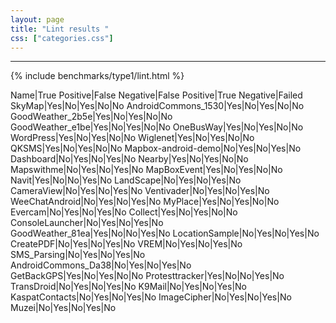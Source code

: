 ```yaml
---
layout: page
title: "Lint results "
css: ["categories.css"]
---
```



-----

{% include benchmarks/type1/lint.html %}

Name|True Positive|False Negative|False Positive|True Negative|Failed
SkyMap|Yes|No|Yes|No|No
AndroidCommons_1530|Yes|No|Yes|No|No
GoodWeather_2b5e|Yes|No|Yes|No|No
GoodWeather_e1be|Yes|No|Yes|No|No
OneBusWay|Yes|No|Yes|No|No
WordPress|Yes|No|Yes|No|No
Wiglenet|Yes|No|Yes|No|No
QKSMS|Yes|No|Yes|No|No
Mapbox-android-demo|No|Yes|No|Yes|No
Dashboard|No|Yes|No|Yes|No
Nearby|Yes|No|Yes|No|No
Mapswithme|No|Yes|No|Yes|No
MapBoxEvent|Yes|No|Yes|No|No
Navit|Yes|No|No|Yes|No
LandScape|No|Yes|No|Yes|No
CameraView|No|Yes|No|Yes|No
Ventivader|No|Yes|No|Yes|No
WeeChatAndroid|No|Yes|No|Yes|No
MyPlace|Yes|No|Yes|No|No
Evercam|No|Yes|No|Yes|No
Collect|Yes|No|Yes|No|No
ConsoleLauncher|No|Yes|No|Yes|No
GoodWeather_81ea|Yes|No|No|Yes|No
LocationSample|No|Yes|No|Yes|No
CreatePDF|No|Yes|No|Yes|No
VREM|No|Yes|No|Yes|No
SMS_Parsing|No|Yes|No|Yes|No
AndroidCommons_Da38|No|Yes|No|Yes|No
GetBackGPS|Yes|No|Yes|No|No
Protesttracker|Yes|No|No|Yes|No
TransDroid|No|Yes|No|Yes|No
K9Mail|No|Yes|No|Yes|No
KaspatContacts|No|Yes|No|Yes|No
ImageCipher|No|Yes|No|Yes|No
Muzei|No|Yes|No|Yes|No